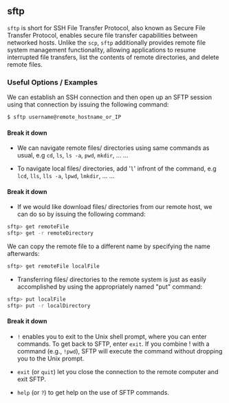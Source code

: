 ---
---

sftp
-------

`sftp` is short for SSH File Transfer Protocol, also known as Secure File Transfer Protocol, enables secure file transfer capabilities 
between networked hosts. Unlike the `scp`, `sftp` additionally provides remote file system management functionality, allowing applications 
to resume interrupted file transfers, list the contents of remote directories, and delete remote files.


### Useful Options / Examples

We can establish an SSH connection and then open up an SFTP session using that connection by issuing the following command:
~~~ bash
$ sftp username@remote_hostname_or_IP
~~~
<!--more-->

#### Break it down

* We can navigate remote files/ directories using same commands as usual, e.g `cd`, `ls`, `ls -a`, `pwd`, `mkdir`, ... ...

* To navigate local files/ directories, add '`l`' infront of the command, e.g `lcd`, `lls`, `lls -a`, `lpwd`, `lmkdir`, ... ...

#### Break it down

* If we would like download files/ directories from our remote host, we can do so by issuing the following command:

~~~ bash
sftp> get remoteFile
sftp> get -r remoteDirectory
~~~
<!--more-->

We can copy the remote file to a different name by specifying the name afterwards:

~~~ bash
sftp> get remoteFile localFile
~~~
<!--more-->

* Transferring files/ directories to the remote system is just as easily accomplished by using the appropriately named "put" command:

~~~ bash
sftp> put localFile
sftp> put -r localDirectory
~~~
<!--more-->


#### Break it down

* `!` enables you to exit to the Unix shell prompt, where you can enter commands. To get back to SFTP, enter `exit`. 
If you combine ! with a command (e.g., `!pwd`), SFTP will execute the command without dropping you to the Unix prompt.

* `exit` (or `quit`)	let you close the connection to the remote computer and exit SFTP.

* `help` (or `?`)	to get help on the use of SFTP commands.

